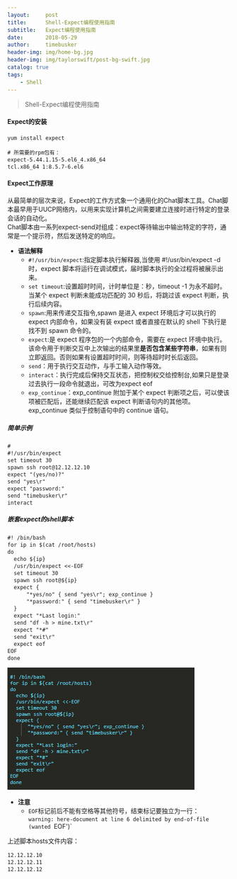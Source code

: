 ```yaml
---
layout:     post
title:      Shell-Expect编程使用指南
subtitle:   Expect编程使用指南
date:       2018-05-29
author:     timebusker
header-img: img/home-bg.jpg
header-img: img/taylorswift/post-bg-swift.jpg
catalog: true
tags:
    - Shell
---
```


> Shell-Expect编程使用指南

#### Expect的安装   
```
yum install expect 

# 所需要的rpm包有： 
expect-5.44.1.15-5.el6_4.x86_64     
tcl.x86_64 1:8.5.7-6.el6  
```
#### Expect工作原理   
从最简单的层次来说，Expect的工作方式象一个通用化的Chat脚本工具。Chat脚本最早用于UUCP网络内，以用来实现计算机之间需要建立连接时进行特定的登录会话的自动化。   
Chat脚本由一系列expect-send对组成：expect等待输出中输出特定的字符，通常是一个提示符，然后发送特定的响应。     

- **语法解释** 
  + `#!/usr/bin/expect`:指定脚本执行解释器,当使用 #!/usr/bin/expect -d 时，expect 脚本将运行在调试模式，届时脚本执行的全过程将被展示出来。  
  + `set timeout`:设置超时时间，计时单位是：秒，timeout -1 为永不超时。当某个 expect 判断未能成功匹配的 30 秒后，将跳过该 expect 判断，执行后续内容。  
  + `spawn`:用来传递交互指令,spawn 是进入 expect 环境后才可以执行的 expect 内部命令，如果没有装 expect 或者直接在默认的 shell 下执行是找不到 spawn 命令的。
  + `expect`:是 expect 程序包的一个内部命令，需要在 expect 环境中执行。该命令用于判断交互中上次输出的结果里**是否包含某些字符串**，如果有则立即返回。否则如果有设置超时时间，则等待超时时长后返回。
  + `send`：用于执行交互动作，与手工输入动作等效。
  + `interact`：执行完成后保持交互状态，把控制权交给控制台,如果只是登录过去执行一段命令就退出，可改为expect eof 
  + `exp_continue`：exp_continue 附加于某个 expect 判断项之后，可以使该项被匹配后，还能继续匹配该 expect 判断语句内的其他项。exp_continue 类似于控制语句中的 continue 语句。

##### 简单示例  
```
# 
#!/usr/bin/expect  
set timeout 30  
spawn ssh root@12.12.12.10
expect "(yes/no)?"
send "yes\r"
expect "password:"
send "timebusker\r"  
interact
```  
##### 嵌套expect的shell脚本    
```shell
#! /bin/bash
for ip in $(cat /root/hosts)
do
  echo ${ip}
  /usr/bin/expect <<-EOF
  set timeout 30
  spawn ssh root@${ip}
  expect {
      "*yes/no" { send "yes\r"; exp_continue }
      "*password:" { send "timebusker\r" }
  }
  expect "*Last login:"
  send "df -h > mine.txt\r"
  expect "*#"
  send "exit\r"
  expect eof
EOF
done
```
![image](/img/shell/4.png)  

- **注意**  
  + `EOF`标记前后不能有空格等其他符号，结束标记要独立为一行：   
    `warning: here-document at line 6 delimited by end-of-file (wanted `EOF')`    

上述脚本hosts文件内容：     
```
12.12.12.10  
12.12.12.11  
12.12.12.12  
```  